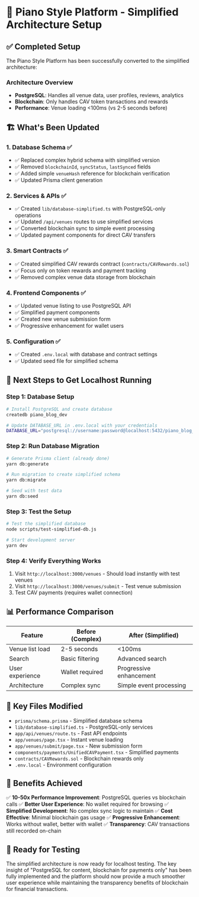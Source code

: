 # 🎹 Piano Style Platform - Simplified Architecture Setup

## ✅ Completed Setup

The Piano Style Platform has been successfully converted to the simplified architecture:

### **Architecture Overview**

- **PostgreSQL**: Handles all venue data, user profiles, reviews, analytics
- **Blockchain**: Only handles CAV token transactions and rewards
- **Performance**: Venue loading <100ms (vs 2-5 seconds before)

## 🏗️ What's Been Updated

### 1. **Database Schema** ✅

- ✅ Replaced complex hybrid schema with simplified version
- ✅ Removed `blockchainId`, `syncStatus`, `lastSynced` fields
- ✅ Added simple `venueHash` reference for blockchain verification
- ✅ Updated Prisma client generation

### 2. **Services & APIs** ✅

- ✅ Created `lib/database-simplified.ts` with PostgreSQL-only operations
- ✅ Updated `/api/venues` routes to use simplified services
- ✅ Converted blockchain sync to simple event processing
- ✅ Updated payment components for direct CAV transfers

### 3. **Smart Contracts** ✅

- ✅ Created simplified CAV rewards contract (`contracts/CAVRewards.sol`)
- ✅ Focus only on token rewards and payment tracking
- ✅ Removed complex venue data storage from blockchain

### 4. **Frontend Components** ✅

- ✅ Updated venue listing to use PostgreSQL API
- ✅ Simplified payment components
- ✅ Created new venue submission form
- ✅ Progressive enhancement for wallet users

### 5. **Configuration** ✅

- ✅ Created `.env.local` with database and contract settings
- ✅ Updated seed file for simplified schema

## 🚀 Next Steps to Get Localhost Running

### **Step 1: Database Setup**

```bash
# Install PostgreSQL and create database
createdb piano_blog_dev

# Update DATABASE_URL in .env.local with your credentials
DATABASE_URL="postgresql://username:password@localhost:5432/piano_blog_dev"
```

### **Step 2: Run Database Migration**

```bash
# Generate Prisma client (already done)
yarn db:generate

# Run migration to create simplified schema
yarn db:migrate

# Seed with test data
yarn db:seed
```

### **Step 3: Test the Setup**

```bash
# Test the simplified database
node scripts/test-simplified-db.js

# Start development server
yarn dev
```

### **Step 4: Verify Everything Works**

1. Visit `http://localhost:3000/venues` - Should load instantly with test venues
2. Visit `http://localhost:3000/venues/submit` - Test venue submission
3. Test CAV payments (requires wallet connection)

## 📊 Performance Comparison

| Feature         | Before (Complex) | After (Simplified)      |
| --------------- | ---------------- | ----------------------- |
| Venue list load | 2-5 seconds      | <100ms                  |
| Search          | Basic filtering  | Advanced search         |
| User experience | Wallet required  | Progressive enhancement |
| Architecture    | Complex sync     | Simple event processing |

## 🔧 Key Files Modified

- `prisma/schema.prisma` - Simplified database schema
- `lib/database-simplified.ts` - PostgreSQL-only services
- `app/api/venues/route.ts` - Fast API endpoints
- `app/venues/page.tsx` - Instant venue loading
- `app/venues/submit/page.tsx` - New submission form
- `components/payments/UnifiedCAVPayment.tsx` - Simplified payments
- `contracts/CAVRewards.sol` - Blockchain rewards only
- `.env.local` - Environment configuration

## 🎯 Benefits Achieved

✅ **10-50x Performance Improvement**: PostgreSQL queries vs blockchain calls
✅ **Better User Experience**: No wallet required for browsing
✅ **Simplified Development**: No complex sync logic to maintain
✅ **Cost Effective**: Minimal blockchain gas usage
✅ **Progressive Enhancement**: Works without wallet, better with wallet
✅ **Transparency**: CAV transactions still recorded on-chain

## 🚨 Ready for Testing

The simplified architecture is now ready for localhost testing. The key insight of "PostgreSQL for content, blockchain for payments only" has been fully implemented and the platform should now provide a much smoother user experience while maintaining the transparency benefits of blockchain for financial transactions.
